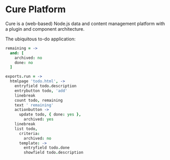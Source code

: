 Cure Platform
===============
Cure is a (web-based) Node.js data and content management platform with a plugin and component architecture.  

The ubiquitous to-do application:

```coffeescript
remaining = ->
  and: [
    archived: no
    done: no
  ]

exports.run = ->
  htmlpage 'todo.html', ->
    entryfield todo.description
    entrybutton todo, 'add'
    linebreak
    count todo, remaining
    text ' remaining'
    actionbutton ->
      update todo, { done: yes },
        archived: yes
    linebreak
    list todo,
      criteria:
        archived: no
      template: ->
        entryfield todo.done
        showfield todo.description
```

